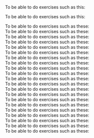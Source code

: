 <div id="gettingStarted_running">

To be able to do exercises such as this:

<include src="../../book/cppToJava/gettingStarted/running/q-runHelloWorld.md" />

</div>

<div id="dataTypes_arrays">

To be able to do exercises such as this:

<include src="../../book/cppToJava/dataTypes/arrays/q-compareNames.md" />

</div>

<div id="controlFlow_branching">
To be able to do exercises such as these:

<include src="../../book/cppToJava/controlFlow/branching/q-greeter.md" />
<include src="../../book/cppToJava/controlFlow/branching/q-gradeHelper.md" />
</div>

<div id="controlFlow_methods">
To be able to do exercises such as these:

<include src="../../book/cppToJava/controlFlow/methods/q-getGradeCapMethod.md" />
</div>

<div id="controlFlow_loops">
To be able to do exercises such as these:

<include src="../../book/cppToJava/controlFlow/loops/q-getMultipleGradeCapsMethod.md" />
</div>

<div id="objects_usingObjects">
To be able to do exercises such as these:

<include src="../../book/cppToJava/objects/usingObjects/q-createRectangleObjects.md" />
</div>

<div id="objects_instanceMembers">
To be able to do exercises such as these:

<include src="../../book/cppToJava/objects/instanceMembers/q-useRectangleObjects.md" />
</div>

<div id="objects_passingObjects">
To be able to do exercises such as these:

<include src="../../book/cppToJava/objects/passingObjects/q-passObjectsToMoveMethod.md" />
</div>

<div id="classes_definingClasses">
To be able to do exercises such as these:

<include src="../../book/cppToJava/classes/definingClasses/q-defineCircleClass.md" />
</div>

<div id="classes_gettersAndSetters">
To be able to do exercises such as these:

<include src="../../book/cppToJava/classes/gettersAndSetters/q-addCircleGetters.md" />
</div>

<div id="classes_classLevelMembers">
To be able to do exercises such as these:

<include src="../../book/cppToJava/classes/classLevelMembers/q-getMaxRadius.md" />
</div>

<div id="usefulClasses_stringClass">
To be able to do exercises such as these:

<include src="../../book/cppToJava/usefulClasses/stringClass/q-printPriceMethod.md" />
</div>

<div id="usefulClasses_wrapperClasses">
To be able to do exercises such as these:

<include src="../../book/cppToJava/usefulClasses/wrapperClasses/q-printTotalScoreMethod.md" />
</div>

<div id="usefulClasses_arraysClass">
To be able to do exercises such as these:

<include src="../../book/cppToJava/usefulClasses/arraysClass/q-filterEmailsMethod.md" />
</div>

<div id="usefulClasses_scannerClass">
To be able to do exercises such as these:

<include src="../../book/cppToJava/usefulClasses/scannerClass/q-findTotalExpenditure.md" />
<include src="../../book/cppToJava/usefulClasses/scannerClass/q-taskManagerLevel1.md" />
</div>

<div id="inheritance_basic">
To be able to do exercises such as these:

<include src="../../book/cppToJava/inheritance/basic/q-inheritTaskClass.md" />
</div>

<div id="inheritance_objectClass">
To be able to do exercises such as these:

<include src="../../book/cppToJava/inheritance/objectClass/q-overrideToStringMethod.md" />
</div>

<div id="inheritance_polymorphism">
To be able to do exercises such as these:

<include src="../../book/cppToJava/inheritance/polymorphism/q-printShapeArea.md" />
</div>

<div id="inheritance_abstractClassesAndMethods">
To be able to do exercises such as these:

<include src="../../book/cppToJava/inheritance/abstractClassesAndMethods/q-printAreaWithAbstractShape.md" />
</div>

<div id="inheritance_interfaces">
To be able to do exercises such as these:

<include src="../../book/cppToJava/inheritance/interfaces/q-printPrintableItems.md" />
</div>

<div id="exceptions_how">
To be able to do exercises such as these:

<include src="../../book/cppToJava/exceptions/how/q-parseRectangleDescriptor.md" />
</div>

<div id="collections_arrayListClass">
To be able to do exercises such as these:

<include src="../../book/cppToJava/collections/arrayListClass/q-numbersList.md" />
</div>

<div id="collections_hashMapClass">
To be able to do exercises such as these:

<include src="../../book/cppToJava/collections/hashMapClass/q-weeklyRoster.md" />
</div>
